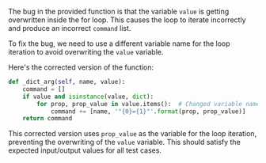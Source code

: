 The bug in the provided function is that the variable `value` is getting overwritten inside the for loop. This causes the loop to iterate incorrectly and produce an incorrect `command` list.

To fix the bug, we need to use a different variable name for the loop iteration to avoid overwriting the `value` variable.

Here's the corrected version of the function:

```python
def _dict_arg(self, name, value):
    command = []
    if value and isinstance(value, dict):
        for prop, prop_value in value.items():  # Changed variable name from 'value' to 'prop_value'
            command += [name, '"{0}={1}"'.format(prop, prop_value)]
    return command
```

This corrected version uses `prop_value` as the variable for the loop iteration, preventing the overwriting of the `value` variable. This should satisfy the expected input/output values for all test cases.